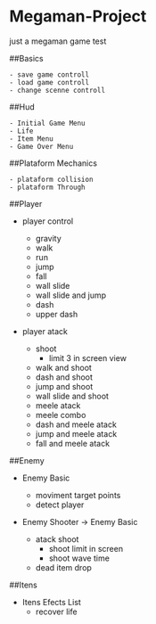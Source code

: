 # Megaman-Project

just a megaman game test

##Basics

	- save game controll
	- load game controll
	- change scenne controll

##Hud

	- Initial Game Menu
	- Life
	- Item Menu
	- Game Over Menu

##Plataform Mechanics

	- plataform collision
	- plataform Through

##Player

- player control 
	- gravity
	- walk
	- run
	- jump
	- fall
	- wall slide
	- wall slide and jump
	- dash
	- upper dash

- player atack
	- shoot
		- limit 3 in screen view
	- walk and shoot
	- dash and shoot
	- jump and shoot
	- wall slide and shoot
	- meele atack
	- meele combo
	- dash and meele atack
	- jump and meele atack
	- fall and meele atack

##Enemy

- Enemy Basic
	- moviment target points
	- detect player

- Enemy Shooter -> Enemy Basic
	- atack shoot
		- shoot limit in screen
		- shoot wave time
	- dead item drop

##Itens

- Itens Efects List
	- recover life




